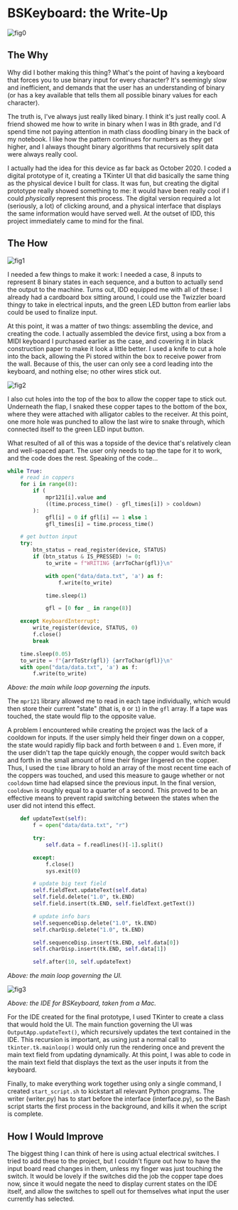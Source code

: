 # BSKeyboard: the Write-Up

![fig0](figs/img6.jpg)

## The Why

Why did I bother making this thing? What's the point of having a keyboard that forces you to use binary input for every character? It's seemingly slow and inefficient, and demands that the user has an understanding of binary (or has a key available that tells them all possible binary values for each character).

The truth is, I've always just really liked binary. I think it's just really cool. A friend showed me how to write in binary when I was in 8th grade, and I'd spend time not paying attention in math class doodling binary in the back of my notebook. I like how the pattern continues for numbers as they get higher, and I always thought binary algorithms that recursively split data were always really cool.

I actually had the idea for this device as far back as October 2020. I coded a digital prototype of it, creating a TKinter UI that did basically the same thing as the physical device I built for class. It was fun, but creating the digital prototype really showed something to me: it would have been really cool if I could *physically* represent this process. The digital version required a lot (seriously, a lot) of clicking around, and a physical interface that displays the same information would have served well. At the outset of IDD, this project immediately came to mind for the final.

## The How

![fig1](figs/img2.jpg)

I needed a few things to make it work: I needed a case, 8 inputs to represent 8 binary states in each sequence, and a button to actually send the output to the machine. Turns out, IDD equipped me with all of these: I already had a cardboard box sitting around, I could use the Twizzler board thingy to take in electrical inputs, and the green LED button from earlier labs could be used to finalize input.

At this point, it was a matter of two things: assembling the device, and creating the code. I actually assembled the device first, using a box from a MIDI keyboard I purchased earlier as the case, and covering it in black construction paper to make it look a little better. I used a knife to cut a hole into the back, allowing the Pi stored within the box to receive power from the wall. Because of this, the user can only see a cord leading into the keyboard, and nothing else; no other wires stick out.

![fig2](figs/img4.jpg)

I also cut holes into the top of the box to allow the copper tape to stick out. Underneath the flap, I snaked these copper tapes to the bottom of the box, where they were attached with alligator cables to the receiver. At this point, one more hole was punched to allow the last wire to snake through, which connected itself to the green LED input button.

What resulted of all of this was a topside of the device that's relatively clean and well-spaced apart. The user only needs to tap the tape for it to work, and the code does the rest. Speaking of the code...

```python
while True:
    # read in coppers
    for i in range(8):
        if (
            mpr121[i].value and
            ((time.process_time() - gfl_times[i]) > cooldown)
        ):
            gfl[i] = 0 if gfl[i] == 1 else 1
            gfl_times[i] = time.process_time()

    # get button input
    try:
        btn_status = read_register(device, STATUS)
        if (btn_status & IS_PRESSED) != 0:
            to_write = f"WRITING {arrToChar(gfl)}\n"

            with open("data/data.txt", 'a') as f:
                f.write(to_write)

            time.sleep(1)

            gfl = [0 for _ in range(8)]

    except KeyboardInterrupt:
        write_register(device, STATUS, 0)
        f.close()
        break

    time.sleep(0.05)
    to_write = f"{arrToStr(gfl)} {arrToChar(gfl)}\n"
    with open("data/data.txt", 'a') as f:
        f.write(to_write)
```

*Above: the main while loop governing the inputs.*

The `mpr121` library allowed me to read in each tape individually, which would then store their current "state" (that is, `0` or `1`) in the `gfl` array. If a tape was touched, the state would flip to the opposite value.

A problem I encountered while creating the project was the lack of a cooldown for inputs. If the user simply held their finger down on a copper, the state would rapidly flip back and forth between `0` and `1`. Even more, if the user didn't tap the tape quickly enough, the copper would switch back and forth in the small amount of time their finger lingered on the copper. Thus, I used the `time` library to hold an array of the most recent time each of the coppers was touched, and used this measure to gauge whether or not `cooldown` time had elapsed since the previous input. In the final version, `cooldown` is roughly equal to a quarter of a second. This proved to be an effective means to prevent rapid switching between the states when the user did not intend this effect.

```python
    def updateText(self):
        f = open("data/data.txt", "r")

        try:
            self.data = f.readlines()[-1].split()

        except:
            f.close()
            sys.exit(0)

        # update big text field
        self.fieldText.updateText(self.data)
        self.field.delete("1.0", tk.END)
        self.field.insert(tk.END, self.fieldText.getText())

        # update info bars
        self.sequenceDisp.delete("1.0", tk.END)
        self.charDisp.delete("1.0", tk.END)

        self.sequenceDisp.insert(tk.END, self.data[0])
        self.charDisp.insert(tk.END, self.data[1])

        self.after(10, self.updateText)
```

*Above: the main loop governing the UI.*

![fig3](figs/img8.png)

*Above: the IDE for BSKeyboard, taken from a Mac.*

For the IDE created for the final prototype, I used TKinter to create a class that would hold the UI. The main function governing the UI was `OutputApp.updateText()`, which recursively updates the text contained in the IDE. This recursion is important, as using just a normal call to `tkinter.tk.mainloop()` would only run the rendering once and prevent the main text field from updating dynamically. At this point, I was able to code in the main text field that displays the text as the user inputs it from the keyboard.

Finally, to make everything work together using only a single command, I created `start_script.sh` to kickstart all relevant Python programs. The writer (writer.py) has to start before the interface (interface.py), so the Bash script starts the first process in the background, and kills it when the script is complete.

## How I Would Improve

The biggest thing I can think of here is using actual electrical switches. I tried to add these to the project, but I couldn't figure out how to have the input board read changes in them, unless my finger was just touching the switch. It would be lovely if the switches did the job the copper tape does now, since it would negate the need to display current states on the IDE itself, and allow the switches to spell out for themselves what input the user currently has selected.